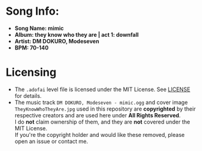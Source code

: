 # Song Info:
- **Song Name: mimic**
- **Album: they know who they are | act 1: downfall**
- **Artist: DM DOKURO, Modeseven**
- **BPM: 70-140**
# Licensing
- The `.adofai` level file is licensed under the MIT License. See [LICENSE](./LICENSE) for details.
- The music track `DM DOKURO, Modeseven - mimic.ogg` and cover image `TheyKnowWhoTheyAre.jpg` used in this repository are **copyrighted** by their respective creators and are used here under **All Rights Reserved**.  
  I do **not** claim ownership of them, and they are **not** covered under the MIT License.  
  If you're the copyright holder and would like these removed,
  please open an issue or contact me.